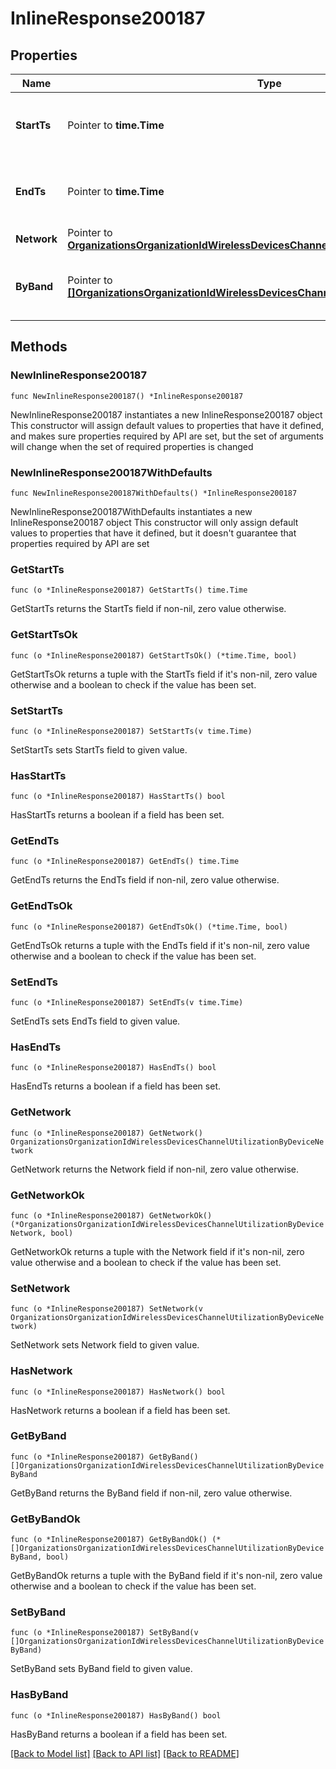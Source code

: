 # InlineResponse200187

## Properties

Name | Type | Description | Notes
------------ | ------------- | ------------- | -------------
**StartTs** | Pointer to **time.Time** | The start time of the channel utilization interval. | [optional] 
**EndTs** | Pointer to **time.Time** | The end time of the channel utilization interval. | [optional] 
**Network** | Pointer to [**OrganizationsOrganizationIdWirelessDevicesChannelUtilizationByDeviceNetwork**](OrganizationsOrganizationIdWirelessDevicesChannelUtilizationByDeviceNetwork.md) |  | [optional] 
**ByBand** | Pointer to [**[]OrganizationsOrganizationIdWirelessDevicesChannelUtilizationByDeviceByBand**](OrganizationsOrganizationIdWirelessDevicesChannelUtilizationByDeviceByBand.md) | Channel utilization broken down by band. | [optional] 

## Methods

### NewInlineResponse200187

`func NewInlineResponse200187() *InlineResponse200187`

NewInlineResponse200187 instantiates a new InlineResponse200187 object
This constructor will assign default values to properties that have it defined,
and makes sure properties required by API are set, but the set of arguments
will change when the set of required properties is changed

### NewInlineResponse200187WithDefaults

`func NewInlineResponse200187WithDefaults() *InlineResponse200187`

NewInlineResponse200187WithDefaults instantiates a new InlineResponse200187 object
This constructor will only assign default values to properties that have it defined,
but it doesn't guarantee that properties required by API are set

### GetStartTs

`func (o *InlineResponse200187) GetStartTs() time.Time`

GetStartTs returns the StartTs field if non-nil, zero value otherwise.

### GetStartTsOk

`func (o *InlineResponse200187) GetStartTsOk() (*time.Time, bool)`

GetStartTsOk returns a tuple with the StartTs field if it's non-nil, zero value otherwise
and a boolean to check if the value has been set.

### SetStartTs

`func (o *InlineResponse200187) SetStartTs(v time.Time)`

SetStartTs sets StartTs field to given value.

### HasStartTs

`func (o *InlineResponse200187) HasStartTs() bool`

HasStartTs returns a boolean if a field has been set.

### GetEndTs

`func (o *InlineResponse200187) GetEndTs() time.Time`

GetEndTs returns the EndTs field if non-nil, zero value otherwise.

### GetEndTsOk

`func (o *InlineResponse200187) GetEndTsOk() (*time.Time, bool)`

GetEndTsOk returns a tuple with the EndTs field if it's non-nil, zero value otherwise
and a boolean to check if the value has been set.

### SetEndTs

`func (o *InlineResponse200187) SetEndTs(v time.Time)`

SetEndTs sets EndTs field to given value.

### HasEndTs

`func (o *InlineResponse200187) HasEndTs() bool`

HasEndTs returns a boolean if a field has been set.

### GetNetwork

`func (o *InlineResponse200187) GetNetwork() OrganizationsOrganizationIdWirelessDevicesChannelUtilizationByDeviceNetwork`

GetNetwork returns the Network field if non-nil, zero value otherwise.

### GetNetworkOk

`func (o *InlineResponse200187) GetNetworkOk() (*OrganizationsOrganizationIdWirelessDevicesChannelUtilizationByDeviceNetwork, bool)`

GetNetworkOk returns a tuple with the Network field if it's non-nil, zero value otherwise
and a boolean to check if the value has been set.

### SetNetwork

`func (o *InlineResponse200187) SetNetwork(v OrganizationsOrganizationIdWirelessDevicesChannelUtilizationByDeviceNetwork)`

SetNetwork sets Network field to given value.

### HasNetwork

`func (o *InlineResponse200187) HasNetwork() bool`

HasNetwork returns a boolean if a field has been set.

### GetByBand

`func (o *InlineResponse200187) GetByBand() []OrganizationsOrganizationIdWirelessDevicesChannelUtilizationByDeviceByBand`

GetByBand returns the ByBand field if non-nil, zero value otherwise.

### GetByBandOk

`func (o *InlineResponse200187) GetByBandOk() (*[]OrganizationsOrganizationIdWirelessDevicesChannelUtilizationByDeviceByBand, bool)`

GetByBandOk returns a tuple with the ByBand field if it's non-nil, zero value otherwise
and a boolean to check if the value has been set.

### SetByBand

`func (o *InlineResponse200187) SetByBand(v []OrganizationsOrganizationIdWirelessDevicesChannelUtilizationByDeviceByBand)`

SetByBand sets ByBand field to given value.

### HasByBand

`func (o *InlineResponse200187) HasByBand() bool`

HasByBand returns a boolean if a field has been set.


[[Back to Model list]](../README.md#documentation-for-models) [[Back to API list]](../README.md#documentation-for-api-endpoints) [[Back to README]](../README.md)


